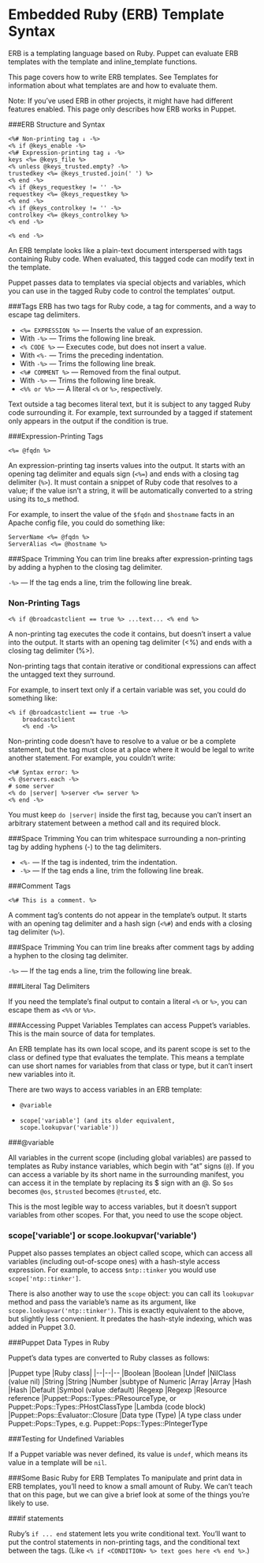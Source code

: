 # Embedded Ruby (ERB) Template Syntax

ERB is a templating language based on Ruby. Puppet can evaluate ERB templates with the template and inline_template functions.

This page covers how to write ERB templates. See Templates for information about what templates are and how to evaluate them.

Note: If you’ve used ERB in other projects, it might have had different features enabled. This page only describes how ERB works in Puppet.

###ERB Structure and Syntax
```
<%# Non-printing tag ↓ -%>
<% if @keys_enable -%>
<%# Expression-printing tag ↓ -%>
keys <%= @keys_file %>
<% unless @keys_trusted.empty? -%>
trustedkey <%= @keys_trusted.join(' ') %>
<% end -%>
<% if @keys_requestkey != '' -%>
requestkey <%= @keys_requestkey %>
<% end -%>
<% if @keys_controlkey != '' -%>
controlkey <%= @keys_controlkey %>
<% end -%>

<% end -%>
```

An ERB template looks like a plain-text document interspersed with tags containing Ruby code. When evaluated, this tagged code can modify text in the template.

Puppet passes data to templates via special objects and variables, which you can use in the tagged Ruby code to control the templates’ output.

###Tags
ERB has two tags for Ruby code, a tag for comments, and a way to escape tag delimiters.

* `<%= EXPRESSION %>` — Inserts the value of an expression.
 * With `-%>` — Trims the following line break.
* `<% CODE %>` — Executes code, but does not insert a value.
 * With `<%-` — Trims the preceding indentation.
 * With `-%>` — Trims the following line break.
* `<%# COMMENT %>` — Removed from the final output.
 * With `-%>` — Trims the following line break.
* `<%% or %%>` — A literal `<%` or `%>`, respectively.

Text outside a tag becomes literal text, but it is subject to any tagged Ruby code surrounding it. For example, text surrounded by a tagged if statement only appears in the output if the condition is true.

###Expression-Printing Tags

`<%= @fqdn %>`

An expression-printing tag inserts values into the output. It starts with an opening tag delimiter and equals sign (`<%=`) and ends with a closing tag delimiter (`%>`). It must contain a snippet of Ruby code that resolves to a value; if the value isn’t a string, it will be automatically converted to a string using its to_s method.

For example, to insert the value of the `$fqdn` and `$hostname` facts in an Apache config file, you could do something like:
```
ServerName <%= @fqdn %>
ServerAlias <%= @hostname %>
```

###Space Trimming
You can trim line breaks after expression-printing tags by adding a hyphen to the closing tag delimiter.

`-%>` — If the tag ends a line, trim the following line break.

### Non-Printing Tags

`<% if @broadcastclient == true %> ...text... <% end %>`

A non-printing tag executes the code it contains, but doesn’t insert a value into the output. It starts with an opening tag delimiter (<%) and ends with a closing tag delimiter (%>).

Non-printing tags that contain iterative or conditional expressions can affect the untagged text they surround.

For example, to insert text only if a certain variable was set, you could do something like:

```
<% if @broadcastclient == true -%>
    broadcastclient
    <% end -%>
```

Non-printing code doesn’t have to resolve to a value or be a complete statement, but the tag must close at a place where it would be legal to write another statement. For example, you couldn’t write:
```
<%# Syntax error: %>
<% @servers.each -%>
# some server
<% do |server| %>server <%= server %>
<% end -%>
```

You must keep `do |server|` inside the first tag, because you can’t insert an arbitrary statement between a method call and its required block.

###Space Trimming
You can trim whitespace surrounding a non-printing tag by adding hyphens (-) to the tag delimiters.

* `<%-` — If the tag is indented, trim the indentation.
* `-%>` — If the tag ends a line, trim the following line break.

###Comment Tags

`<%# This is a comment. %>`

A comment tag’s contents do not appear in the template’s output. It starts with an opening tag delimiter and a hash sign (`<%#`) and ends with a closing tag delimiter (`%>`).

###Space Trimming
You can trim line breaks after comment tags by adding a hyphen to the closing tag delimiter.

`-%>` — If the tag ends a line, trim the following line break.

###Literal Tag Delimiters

If you need the template’s final output to contain a literal `<%` or `%>`, you can escape them as `<%%` or `%%>`.

###Accessing Puppet Variables
Templates can access Puppet’s variables. This is the main source of data for templates.

An ERB template has its own local scope, and its parent scope is set to the class or defined type that evaluates the template. This means a template can use short names for variables from that class or type, but it can’t insert new variables into it.

There are two ways to access variables in an ERB template:

* `@variable`

* ```scope['variable'] (and its older equivalent, scope.lookupvar('variable')) ```

###@variable

All variables in the current scope (including global variables) are passed to templates as Ruby instance variables, which begin with “at” signs (`@`). If you can access a variable by its short name in the surrounding manifest, you can access it in the template by replacing its $ sign with an @. So `$os` becomes `@os`, `$trusted` becomes `@trusted`, etc.

This is the most legible way to access variables, but it doesn’t support variables from other scopes. For that, you need to use the scope object.

### scope['variable'] or scope.lookupvar('variable')

Puppet also passes templates an object called scope, which can access all variables (including out-of-scope ones) with a hash-style access expression. For example, to access `$ntp::tinker` you would use `scope['ntp::tinker']`.


There is also another way to use the `scope` object: you can call its `lookupvar` method and pass the variable’s name as its argument, like `scope.lookupvar('ntp::tinker')`. This is exactly equivalent to the above, but slightly less convenient. It predates the hash-style indexing, which was added in Puppet 3.0.


###Puppet Data Types in Ruby

Puppet’s data types are converted to Ruby classes as follows:

|Puppet type	|Ruby class|
|--|--|--
|Boolean	|Boolean
|Undef	|NilClass (value nil)
|String	|String
|Number	|subtype of Numeric
|Array	|Array
|Hash	|Hash
|Default	|Symbol (value :default)
|Regexp	|Regexp
|Resource reference	|Puppet::Pops::Types::PResourceType, or Puppet::Pops::Types::PHostClassType
|Lambda (code block)	|Puppet::Pops::Evaluator::Closure
|Data type (Type)	|A type class under Puppet::Pops::Types, e.g. Puppet::Pops::Types::PIntegerType

###Testing for Undefined Variables

If a Puppet variable was never defined, its value is `undef`, which means its value in a template will be `nil`.

###Some Basic Ruby for ERB Templates
To manipulate and print data in ERB templates, you’ll need to know a small amount of Ruby. We can’t teach that on this page, but we can give a brief look at some of the things you’re likely to use.

###if statements

Ruby’s `if ... end` statement lets you write conditional text. You’ll want to put the control statements in non-printing tags, and the conditional text between the tags. (Like `<% if <CONDITION> %> text goes here <% end %>`.)

